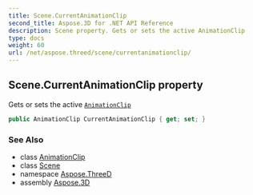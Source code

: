 ```yaml
---
title: Scene.CurrentAnimationClip
second_title: Aspose.3D for .NET API Reference
description: Scene property. Gets or sets the active AnimationClip
type: docs
weight: 60
url: /net/aspose.threed/scene/currentanimationclip/
---
```

## Scene.CurrentAnimationClip property

Gets or sets the active [`AnimationClip`](../../../aspose.threed.animation/animationclip/)

```csharp
public AnimationClip CurrentAnimationClip { get; set; }
```

### See Also

* class [AnimationClip](../../../aspose.threed.animation/animationclip/)
* class [Scene](../)
* namespace [Aspose.ThreeD](../../../aspose.threed/)
* assembly [Aspose.3D](../../../)


